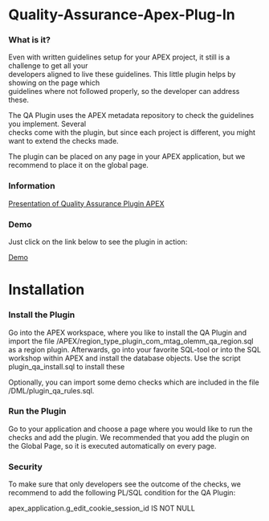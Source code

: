 # Quality-Assurance-Apex-Plug-In

<h3>What is it?</h3>

Even with written guidelines setup for your APEX project, it still is a challenge to get all your </br>developers aligned to live these guidelines.  This little plugin helps by showing on the page which</br> guidelines where not followed properly, so the developer can address these.


The QA Plugin uses the APEX metadata repository to check the guidelines you implement. Several </br>checks come with the plugin, but since each project is different, you might want to extend the checks made.


The plugin can be placed on any page in your APEX application, but we recommend to place it on the global page. 

<h3>Information</h3>
<a href="http://de.slideshare.net/OliverLemm/the-apex-qa-plugin" target="_blank">Presentation of Quality Assurance Plugin APEX </a>

<h3>Demo</h3>
<p>Just click on the link below to see the plugin in action:</p>

<p><a href="https://apex.mt-ag.com/apex/f?p=278" target="_blank">Demo</a></p>

# Installation

<h3>Install the Plugin</h3>

<p>Go into the APEX workspace, where you like to install the QA Plugin and import the file /APEX/region_type_plugin_com_mtag_olemm_qa_region.sql as a region plugin.
Afterwards, go into your favorite SQL-tool or into the SQL workshop within APEX and install the database objects. Use the script plugin_qa_install.sql to install these
</p>

<p>Optionally, you can import some demo checks which are included in the file /DML/plugin_qa_rules.sql.</p>

<h3>Run the Plugin</h3>
<p>Go to your application and choose a page where you would like to run the checks and add the plugin. We recommended that you add the plugin on the Global Page, so it is executed automatically on every page.</p>

<h3>Security</h3>
<p>To make sure that only developers see the outcome of the checks, we recommend to add the following  PL/SQL condition for the QA Plugin:</p>

<p>apex_application.g_edit_cookie_session_id IS NOT NULL 
</p>
